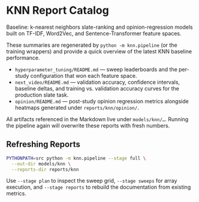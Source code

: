 # KNN Report Catalog

Baseline: k-nearest neighbors slate-ranking and opinion-regression models built on TF-IDF, Word2Vec, and Sentence-Transformer feature spaces.

These summaries are regenerated by `python -m knn.pipeline` (or the training wrappers) and provide a quick overview of the latest KNN baseline performance.

- `hyperparameter_tuning/README.md` — sweep leaderboards and the per-study configuration that won each feature space.
- `next_video/README.md` — validation accuracy, confidence intervals, baseline deltas, and training vs. validation accuracy curves for the production slate task.
- `opinion/README.md` — post-study opinion regression metrics alongside heatmaps generated under `reports/knn/opinion/`.

All artifacts referenced in the Markdown live under `models/knn/…`. Running the pipeline again will overwrite these reports with fresh numbers.

## Refreshing Reports

```bash
PYTHONPATH=src python -m knn.pipeline --stage full \
  --out-dir models/knn \
  --reports-dir reports/knn
```

Use `--stage plan` to inspect the sweep grid, `--stage sweeps` for array execution, and `--stage reports` to rebuild the documentation from existing metrics.
